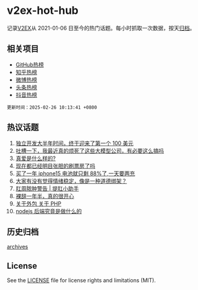 # v2ex-hot-hub

 记录[V2EX](https://www.v2ex.com/)从 2021-01-06 日至今的热门话题。每小时抓取一次数据，按天[归档](archives)。
 
 ## 相关项目

- [GitHub热榜](https://github.com/lonnyzhang423/github-hot-hub)
- [知乎热榜](https://github.com/lonnyzhang423/zhihu-hot-hub)
- [微博热榜](https://github.com/lonnyzhang423/weibo-hot-hub)
- [头条热榜](https://github.com/lonnyzhang423/toutiao-hot-hub)
- [抖音热榜](https://github.com/lonnyzhang423/douyin-hot-hub)


 `更新时间：2025-02-26 10:13:41 +0800`

## 热议话题

1. [独立开发大半年时间，终于迎来了第一个 100 美元](https://www.v2ex.com/t/1114017)
1. [吐槽一下，我最近真的烦死了这些大模型公司，有必要这么搞吗](https://www.v2ex.com/t/1114012)
1. [真爱是什么样的?](https://www.v2ex.com/t/1114055)
1. [现在都已经明目张胆的刷票房了吗](https://www.v2ex.com/t/1114237)
1. [买了一年 iphone15 电池就只剩 88%了,一天要两充](https://www.v2ex.com/t/1114039)
1. [大家有没有觉得情绪稳定，像是一种道德绑架？](https://www.v2ex.com/t/1114009)
1. [肛周脓肿警告 | 提肛小助手](https://www.v2ex.com/t/1114074)
1. [裸辞一年半，真的很开心](https://www.v2ex.com/t/1114129)
1. [关于外包 关于 PHP](https://www.v2ex.com/t/1114241)
1. [nodejs 后端究竟是做什么的](https://www.v2ex.com/t/1114025)

## 历史归档

[archives](archives)

## License

See the [LICENSE](LICENSE) file for license rights and limitations (MIT).
